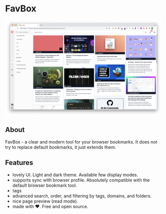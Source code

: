 # FavBox

![image](app.png)

## About

FavBox - a clear and modern tool for your browser bookmarks. It does not try to replace default bookmarks, it just extends them.

## Features

- lovely UI. Light and dark theme. Available few display modes. 
- supports sync with browser profile. Absolutely compatible with the default browser bookmark tool.
- tags 
- advanced search, order, and filtering by tags, domains, and folders. 
- nice page preview (read mode).
- made with ❤️. Free and open source.
